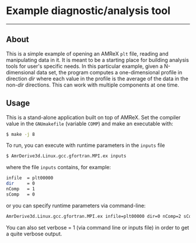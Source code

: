 # Example diagnostic/analysis tool

*****

## About

This is a simple example of opening an AMReX `plt` file, reading and manipulating data in it.
It is meant to be a starting place for building analysis tools for user's specific needs.
In this particular example, given a N-dimensional data set, the program computes a one-dimensional 
profile in direction *dir* where each value in the profile is the average of the data
in the non-*dir* directions.   This can work with multiple components at one time.

## Usage

This is a stand-alone application built on top of AMReX.  Set the compiler value in the `GNUmakefile` (variable `COMP`)
and make an executable with:
```sh
$ make -j 8
```

To run, you can execute with runtime parameters in the `inputs` file
```sh
$ AmrDerive3d.Linux.gcc.gfortran.MPI.ex inputs
```
where the file `inputs` contains, for example:
```sh
infile  = plt00000
dir     = 0
nComp   = 1
sComp   = 0
```

or you can specify runtime parameters via command-line:
```sh
AmrDerive3d.Linux.gcc.gfortran.MPI.ex infile=plt00000 dir=0 nComp=2 sComp=0
```

You can also set verbose = 1 (via command line or inputs file) in order to get a quite verbose output.
